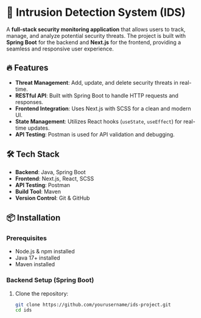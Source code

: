 # 🚀 Intrusion Detection System (IDS)

A **full-stack security monitoring application** that allows users to track, manage, and analyze potential security threats. The project is built with **Spring Boot** for the backend and **Next.js** for the frontend, providing a seamless and responsive user experience.

## 🔥 Features
- **Threat Management**: Add, update, and delete security threats in real-time.
- **RESTful API**: Built with Spring Boot to handle HTTP requests and responses.
- **Frontend Integration**: Uses Next.js with SCSS for a clean and modern UI.
- **State Management**: Utilizes React hooks (`useState`, `useEffect`) for real-time updates.
- **API Testing**: Postman is used for API validation and debugging.

## 🛠️ Tech Stack
- **Backend**: Java, Spring Boot
- **Frontend**: Next.js, React, SCSS
- **API Testing**: Postman
- **Build Tool**: Maven
- **Version Control**: Git & GitHub

## 📦 Installation

### Prerequisites
- Node.js & npm installed
- Java 17+ installed
- Maven installed

### Backend Setup (Spring Boot)
1. Clone the repository:
   ```sh
   git clone https://github.com/yourusername/ids-project.git
   cd ids
